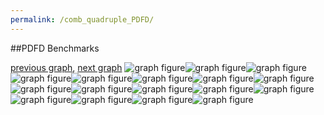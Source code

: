 ```yaml
---
permalink: /comb_quadruple_PDFD/
---
```


##PDFD Benchmarks

[previous graph](../comb_quadruple_O/), [next graph](../comb_quadruple_RB/)
![graph figure](./images/quadruple/PDFD/PDFD-AVL_box.png)![graph figure](./images/quadruple/PDFD/PDFD-A_box.png)![graph figure](./images/quadruple/PDFD/PDFD-CYPHERD_box.png)![graph figure](./images/quadruple/PDFD/PDFD-EGG_box.png)![graph figure](./images/quadruple/PDFD/PDFD-FACE_box.png)![graph figure](./images/quadruple/PDFD/PDFD-FLOYD_box.png)![graph figure](./images/quadruple/PDFD/PDFD-F_box.png)![graph figure](./images/quadruple/PDFD/PDFD-H_box.png)![graph figure](./images/quadruple/PDFD/PDFD-JSOND_box.png)![graph figure](./images/quadruple/PDFD/PDFD-K_box.png)![graph figure](./images/quadruple/PDFD/PDFD-O_box.png)![graph figure](./images/quadruple/PDFD/PDFD-PDFD_box.png)![graph figure](./images/quadruple/PDFD/PDFD-RB_box.png)![graph figure](./images/quadruple/PDFD/PDFD-ROD_box.png)![graph figure](./images/quadruple/PDFD/PDFD-SMATRIX_box.png)![graph figure](./images/quadruple/PDFD/PDFD-SORTD_box.png)![graph figure](./images/quadruple/PDFD/PDFD-ZB_box.png)